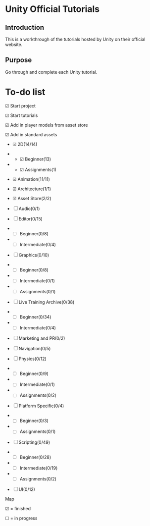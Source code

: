Unity Official Tutorials
====

Introduction
-----------

This is a workthrough of the tutorials hosted by Unity on their official website.


Purpose
-------

Go through and complete each Unity tutorial.

To-do list
==========

&#x2611; Start project

&#x2611; Start tutorials

&#x2611; Add in player models from asset store

&#x2611; Add in standard assets

- &#x2611; 2D(14/14)

- - &#x2611; Beginner(13)

- - &#x2611; Assignments(1)

- &#x2611; Animation(11/11)

- &#x2611; Architecture(1/1)

- &#x2611; Asset Store(2/2)

- &#9744; Audio(0/1)

- &#9744; Editor(0/15)

- - &#9744; Beginner(0/8)

- - &#9744; Intermediate(0/4)
 
- &#9744; Graphics(0/10)

- - &#9744; Beginner(0/8)

- - &#9744; Intermediate(0/1)

- - &#9744; Assignments(0/1)
 
- &#9744; Live Training Archive(0/38)

- - &#9744; Beginner(0/34)

- - &#9744; Intermediate(0/4)

- &#9744; Marketing and PR(0/2)

- &#9744; Navigation(0/5)
 
- &#9744; Physics(0/12)

- - &#9744; Beginner(0/9)

- - &#9744; Intermediate(0/1)

- - &#9744; Assignments(0/2)

- &#9744; Platform Specific(0/4)

- - &#9744; Beginner(0/3)

- - &#9744; Assignments(0/1)
 
- &#9744; Scripting(0/49)

- - &#9744; Beginner(0/28)

- - &#9744; Intermediate(0/19)

- - &#9744; Assignments(0/2)

- &#9744; UI(0/12)
 



Map

&#x2611; = finished

&#9744; = in progress
